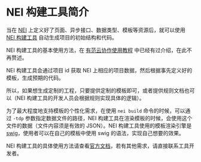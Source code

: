 # NEI 构建工具简介

当在 [NEI](http://nei.hz.netease.com/) 上定义好了页面、异步接口、数据类型、模板等资源后，就可以使用 [NEI 构建工具](https://github.com/genify/nei) 自动生成项目的初始结构和代码。

NEI 构建工具的基本使用方法，在 [有范云协作使用教程](readme.md) 中已经有过介绍，在此不再赘述。

NEI 构建工具会通过项目 id 获取 NEI 上相应的项目数据，然后根据事先定义好的模板，生成预期的代码。

所以，如果想生成定制的工程，只要提供定制的模板即可，或者提供规则文档也可以（NEI 构建工具的开发人员会根据规则实现具体的逻辑）。

为了最大程度地支持模板的个性化需求，在使用 `nei build` 命令的时候，可以通过 `-tdp` 参数指定数据文件的路径，NEI 构建工具在渲染模板的时候，会使用这个文件的数据（文件内容须是有效的 JSON）。NEI 构建工具使用的模板渲染引擎是 [swig](http://paularmstrong.github.io/swig/)，使用者可以在自己的模板中使用 swig 的语法，实现自己想要的效果。

NEI 构建工具的具体使用方法请查看[官方文档](https://github.com/genify/nei)，若有其他需求，请直接联系工具开发者。
